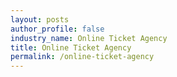 ```yaml
---
layout: posts 
author_profile: false 
industry_name: Online Ticket Agency
title: Online Ticket Agency
permalink: /online-ticket-agency
---
```

